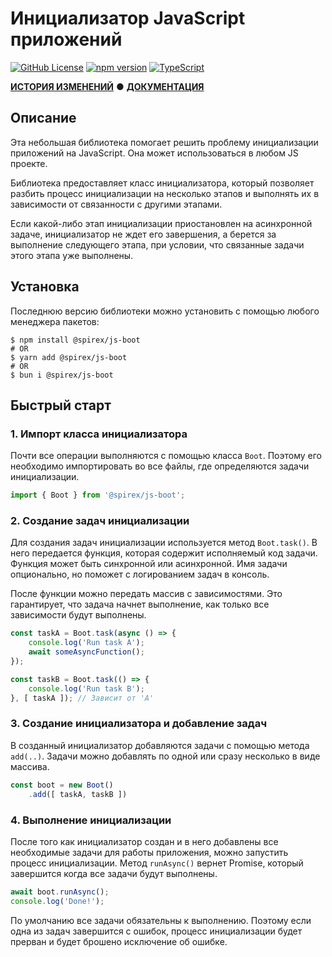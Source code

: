 # Инициализатор JavaScript приложений
[![GitHub License](https://img.shields.io/github/license/spirex64/spirex-js?style=for-the-badge)](https://github.com/SpireX64/spirex-js/blob/main/packages/boot/LICENSE)
[![npm version](https://img.shields.io/npm/v/@spirex/js-boot.svg?style=for-the-badge)](https://www.npmjs.com/package/@spirex/js-boot)
[![TypeScript](https://img.shields.io/badge/ТайпСкрипт-007ACC?style=for-the-badge&logo=typescript&logoColor=white)](https://www.typescriptlang.org)

[**ИСТОРИЯ ИЗМЕНЕНИЙ**](https://github.com/SpireX64/spirex-js/blob/main/packages/boot/CHANGELOG.ru.md) ●
[**ДОКУМЕНТАЦИЯ**](https://github.com/SpireX64/spirex-js/blob/main/packages/boot/docs/ru/README.md)

## Описание

Эта небольшая библиотека помогает решить проблему
инициализации приложений на JavaScript. 
Она может использоваться в любом JS проекте.

Библиотека предоставляет класс инициализатора,
который позволяет разбить процесс инициализации
на несколько этапов и выполнять их в зависимости
от связанности с другими этапами.

Если какой-либо этап инициализации приостановлен
на асинхронной задаче, инициализатор не ждет его завершения,
а берется за выполнение следующего этапа, при условии,
что связанные задачи этого этапа уже выполнены.

## Установка 

Последнюю версию библиотеки можно установить с помощью любого менеджера пакетов:
```shell
$ npm install @spirex/js-boot
# OR
$ yarn add @spirex/js-boot
# OR
$ bun i @spirex/js-boot
```

## Быстрый старт
### 1. Импорт класса инициализатора
Почти все операции выполняются с помощью класса `Boot`.
Поэтому его необходимо импортировать во все файлы,
где определяются задачи инициализации.
```ts
import { Boot } from '@spirex/js-boot';
```

### 2. Создание задач инициализации
Для создания задач инициализации используется метод `Boot.task()`.
В него передается функция, которая содержит исполняемый код задачи.
Функция может быть синхронной или асинхронной.
Имя задачи опционально, но поможет с логированием задач в консоль.

После функции можно передать массив с зависимостями.
Это гарантирует, что задача начнет выполнение,
как только все зависимости будут выполнены.

```ts
const taskA = Boot.task(async () => {
    console.log('Run task A');
    await someAsyncFunction();
});

const taskB = Boot.task(() => {
    console.log('Run task B');
}, [ taskA ]); // Зависит от 'A'
```

### 3. Создание инициализатора и добавление задач
В созданный инициализатор добавляются задачи с помощью метода `add(..)`.
Задачи можно добавлять по одной или сразу несколько в виде массива.
```ts
const boot = new Boot()
    .add([ taskA, taskB ])
```

### 4. Выполнение инициализации
После того как инициализатор создан и в него добавлены все необходимые
задачи для работы приложения, можно запустить процесс инициализации.
Метод `runAsync()` вернет Promise, который завершится когда все задачи будут выполнены.
```ts
await boot.runAsync();
console.log('Done!');
```
По умолчанию все задачи обязательны к выполнению.
Поэтому если одна из задач завершится с ошибок, процесс инициализации будет прерван
и будет брошено исключение об ошибке.
